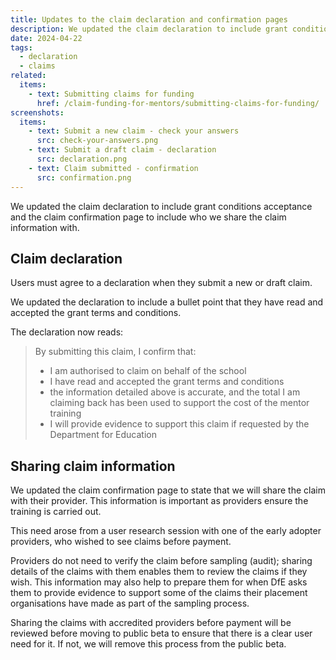 ```yaml
---
title: Updates to the claim declaration and confirmation pages
description: We updated the claim declaration to include grant conditions acceptance and the claim confirmation page to include who we share the claim information with
date: 2024-04-22
tags:
  - declaration
  - claims
related:
  items:
    - text: Submitting claims for funding
      href: /claim-funding-for-mentors/submitting-claims-for-funding/
screenshots:
  items:
    - text: Submit a new claim - check your answers
      src: check-your-answers.png
    - text: Submit a draft claim - declaration
      src: declaration.png
    - text: Claim submitted - confirmation
      src: confirmation.png
---
```


We updated the claim declaration to include grant conditions acceptance and the claim confirmation page to include who we share the claim information with.

## Claim declaration

Users must agree to a declaration when they submit a new or draft claim.

We updated the declaration to include a bullet point that they have read and accepted the grant terms and conditions.

The declaration now reads:

> By submitting this claim, I confirm that:
>
> - I am authorised to claim on behalf of the school
> - I have read and accepted the grant terms and conditions
> - the information detailed above is accurate, and the total I am claiming back has been used to support the cost of the mentor training
> - I will provide evidence to support this claim if requested by the Department for Education

## Sharing claim information

We updated the claim confirmation page to state that we will share the claim with their provider. This information is important as providers ensure the training is carried out.

This need arose from a user research session with one of the early adopter providers, who wished to see claims before payment.

Providers do not need to verify the claim before sampling (audit); sharing details of the claims with them enables them to review the claims if they wish. This information may also help to prepare them for when DfE asks them to provide evidence to support some of the claims their placement organisations have made as part of the sampling process.

Sharing the claims with accredited providers before payment will be reviewed before moving to public beta to ensure that there is a clear user need for it. If not, we will remove this process from the public beta.

